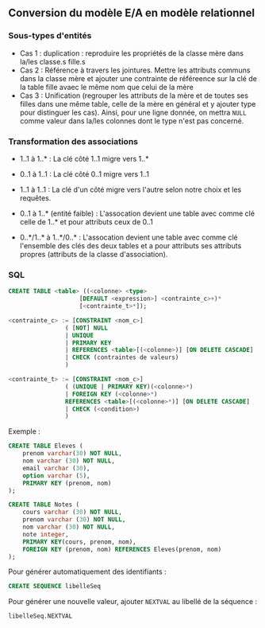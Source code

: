 
## Conversion du modèle E/A en modèle relationnel
	
### Sous-types d'entités
- Cas 1 : duplication : reproduire les propriétés de la classe mère dans la/les classe.s fille.s
- Cas 2 : Référence à travers les jointures. Mettre les attributs communs dans la classe mère et ajouter une contrainte de référeence sur la clé de la table fille avaec le même nom que celui de la mère
- Cas 3 : Unification (regrouper les attributs de la mère et de toutes ses filles dans une même table, celle de la mère en général et y ajouter type pour distinguer les cas). Ainsi, pour une ligne donnée, on mettra `NULL` comme valeur dans la/les colonnes dont le type n'est pas concerné.

### Transformation des associations
	
- 1..1 à 1..* : La clé côté 1..1 migre vers 1..*
 
- 0..1 à 1..1 : La clé côté 0..1 migre vers 1..1
 
- 1..1 à 1..1 : La clé d'un côté migre vers l'autre selon notre choix et les requêtes.
 
- 0..1 à 1..* (entité faible) : L'assocation devient une table avec comme clé celle de  1..* et pour attributs ceux de 0..1
 
- 0..\*/1..* à 1..\*/0..* : L'assocation devient une table avec comme clé l'ensemble des clés des deux tables et a pour attributs ses attributs propres (attributs de la classe d'association).
 
### SQL

```sql
CREATE TABLE <table> ((<colonne> <type>
					[DEFAULT <expression>] <contrainte_c>+)*
					[<contrainte_t>*]);

<contrainte_c> := [CONSTRAINT <nom_c>]
				( [NOT] NULL
				| UNIQUE
				| PRIMARY KEY
				| REFERENCES <table>[(<colonne>)] [ON DELETE CASCADE]
				| CHECK (contraintes de valeurs)
				)

<contrainte_t> := [CONSTRAINT <nom_c>]
				( (UNIQUE | PRIMARY KEY)(<colonne>*)
				| FOREIGN KEY (<colonne>*)
				REFERENCES <table>[(<colonne>*)] [ON DELETE CASCADE]
				| CHECK (<condition>)
				)
```

Exemple :

```sql
CREATE TABLE Eleves (
	prenom varchar(30) NOT NULL,
	nom varchar (30) NOT NULL,
	email varchar (30),
	option varchar (5),
	PRIMARY KEY (prenom, nom)
);

CREATE TABLE Notes (
	cours varchar (30) NOT NULL,
	prenom varchar (30) NOT NULL,
	nom varchar (30) NOT NULL,
	note integer,
	PRIMARY KEY(cours, prenom, nom),
	FOREIGN KEY (prenom, nom) REFERENCES Eleves(prenom, nom)
);
```

Pour générer automatiquement des identifiants :

```sql
CREATE SEQUENCE libelleSeq
```

Pour générer une nouvelle valeur, ajouter `NEXTVAL` au libellé de la séquence :

```sql
libelleSeq.NEXTVAL
```

